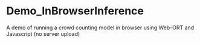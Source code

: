 # Demo_InBrowserInference
A demo of running a crowd counting model in browser using Web-ORT and Javascript (no server upload)
